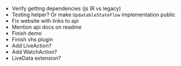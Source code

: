 * Verify getting dependencies (js IR vs legacy)
* Testing helper? Or make `UpdatableStateFlow` implementation public
* Fix website with links to api
* Mention api docs on readme
* Finish demo
* Finish vhs plugin
* Add LiveAction?
* Add WatchAction?
* LiveData extension?

